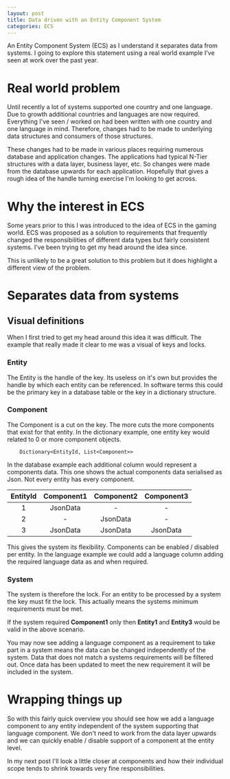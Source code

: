 ```yaml
---
layout: post
title: Data driven with an Entity Component System
categories: ECS
---
```

An Entity Component System (ECS) as I understand it separates data from systems. I going to explore this statement using a real world example I've seen at work over the past year.

# Real world problem
Until recently a lot of systems supported one country and one language. Due to growth additional countries and languages are now required. Everything I've seen / worked on had been written with one country and one language in mind. Therefore, changes had to be made to underlying data structures and consumers of those structures.

These changes had to be made in various places requiring numerous database and application changes. The applications had typical N-Tier structures with a data layer, business layer, etc. So changes were made from the database upwards for each application. Hopefully that gives a rough idea of the handle turning exercise I'm looking to get across.

# Why the interest in ECS
Some years prior to this I was introduced to the idea of ECS in the gaming world. ECS was proposed as a solution to requirements that frequently changed the responsibilities of different data types but fairly consistent systems. I've been trying to get my head around the idea since.

This is unlikely to be a great solution to this problem but it does highlight a different view of the problem.

# Separates data from systems

## Visual definitions
When I first tried to get my head around this idea it was difficult. The example that really made it clear to me was a visual of keys and locks.

### Entity
The Entity is the handle of the key. Its useless on it's own but provides the handle by which each entity can be referenced. In software terms this could be the primary key in a database table or the key in a dictionary structure.

### Component
The Component is a cut on the key. The more cuts the more components that exist for that entity. In the dictionary example, one entity key would related to 0 or more component objects.

```
    Dictionary<EntityId, List<Component>>
```

In the database example each additional column would represent a components data. This one shows the actual components data serialised as Json. Not every entity has every component.

| EntityId        | Component1           | Component2           | Component3  |
|:-:|:-:|:-:|:-:|
| 1      | JsonData   | -|-
| 2      | -  |   JsonData    |-
| 3 | JsonData   |    JsonData    |JsonData   


This gives the system its flexibility. Components can be enabled / disabled per entity. In the language example we could add a language column adding the required language data as and when required.

### System
The system is therefore the lock. For an entity to be processed by a system the key must fit the lock. This actually means the systems minimum requirements must be met.

If the system required **Component1** only then **Entity1** and **Entity3** would be valid in the above scenario.

You may now see adding a language component as a requirement to take part in a system means the data can be changed independently of the system. Data that does not match a systems requirements will be filtered out. Once data has been updated to meet the new requirement it will be included in the system.

# Wrapping things up
So with this fairly quick overview you should see how we add a language component to any entity independent of the system supporting that language component. We don't need to work from the data layer upwards and we can quickly enable / disable support of a component at the entity level.

In my next post I'll look a little closer at components and how their individual scope tends to shrink towards very fine responsibilities.
